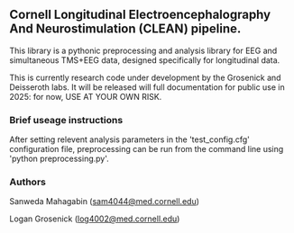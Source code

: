 ## Cornell Longitudinal Electroencephalography And Neurostimulation (CLEAN) pipeline.

This library is a pythonic preprocessing and analysis library for EEG and simultaneous TMS+EEG data, designed specifically for longitudinal data.

This is currently research code under development by the Grosenick and Deisseroth labs. It will be released will full documentation for public use in 2025: for now, USE AT YOUR OWN RISK.

### Brief useage instructions
After setting relevent analysis parameters in the 'test_config.cfg' configuration file, preprocessing can be run from the command line using 'python preprocessing.py'. 

### Authors
Sanweda Mahagabin (sam4044@med.cornell.edu)

Logan Grosenick (log4002@med.cornell.edu)

